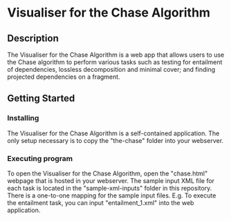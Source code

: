 # Visualiser for the Chase Algorithm

## Description

The Visualiser for the Chase Algorithm is a web app that allows users to use the Chase 
algorithm to perform various tasks such as testing for entailment of dependencies, 
lossless decomposition and minimal cover; and finding projected dependencies on a fragment.

## Getting Started

### Installing

The Visualiser for the Chase Algorithm is a self-contained application. The only setup necessary 
is to copy the "the-chase" folder into your webserver.

### Executing program

To open the Visualiser for the Chase Algorithm, open the "chase.html" webpage that is hosted in 
your webserver. The sample input XML file for each task is located in the "sample-xml-inputs" folder 
in this repository. There is a one-to-one mapping for the sample input files. E.g. To execute the 
entailment task, you can input "entailment_1.xml" into the web application.
